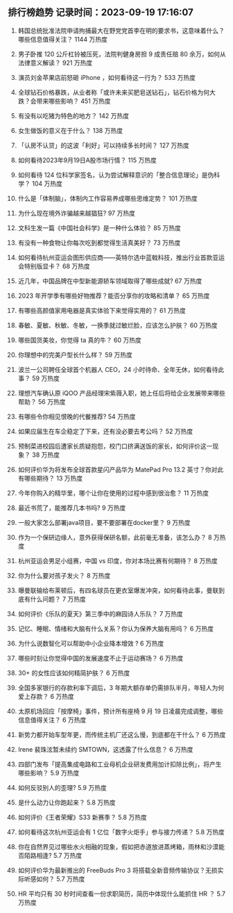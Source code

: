 
## 排行榜趋势 记录时间：2023-09-19 17:16:07
  
  1. 韩国总统批准法院申请拘捕最大在野党党首李在明的要求书，这意味着什么？哪些信息值得关注？ 1144 万热度
    
  2. 男子卧推 120 公斤杠铃被压死，法院判健身房担 9 成责任赔 80 余万，如何从法律意义解读？ 921 万热度
    
  3. 演员刘金苹果店前怒砸 iPhone ，如何看待这一行为？ 533 万热度
    
  4. 全球钻石价格暴跌，从业者称「或许未来买肥皂送钻石」，钻石价格为何大跌？会带来哪些影响？ 451 万热度
    
  5. 有没有以吃猪为特色的地方？ 142 万热度
    
  6. 女生做饭的意义在于什么？ 138 万热度
    
  7. 「认房不认贷」的这波「利好」可以持续多长时间？ 127 万热度
    
  8. 如何看待2023年9月19日A股市场行情？ 115 万热度
    
  9. 如何看待 124 位科学家签名，认为尝试解释意识的「整合信息理论」是伪科学？ 104 万热度
    
  10. 什么是「体制脑」，体制内工作容易养成哪些思维定势？ 101 万热度
    
  11. 为什么现在境外诈骗越来越猖狂? 97 万热度
    
  12. 文科生发一篇《中国社会科学》是一种什么体验？ 85 万热度
    
  13. 有没有一种食物让你每次吃到都觉得生活真美好？ 73 万热度
    
  14. 如何看待杭州亚运会图形供应商——英特尔选中蓝戟科技，推出行业首款亚运会特别版显卡？ 68 万热度
    
  15. 近几年，中国品牌在中型新能源轿车领域取得了哪些成就? 67 万热度
    
  16. 2023 年开学季有哪些好物推荐？能否分享你的攻略和清单？ 65 万热度
    
  17. 有哪些高颜值家用电器是真实体验下来觉得实用的？ 61 万热度
    
  18. 春敏、夏敏、秋敏、冬敏，一换季就过敏烂脸，应该怎么护肤？ 60 万热度
    
  19. 哪些国货美妆，你觉得 ta 真的牛？ 60 万热度
    
  20. 你理想中的完美户型长什么样？ 59 万热度
    
  21. 波兰一公司聘任全球首个机器人 CEO，24 小时待命、全年无休，如何看待此事？ 59 万热度
    
  22. 理想汽车确认原 iQOO 产品经理宋紫薇入职，她上任后将给企业发展带来哪些帮助？ 56 万热度
    
  23. 有哪些令你相见恨晚的代餐推荐? 54 万热度
    
  24. 如果应届生在车企稳定了下来，还有没必要去考公吗？ 52 万热度
    
  25. 预制菜进校园后遭家长质疑抱怨，校门口挤满送饭的家长，如何评价这一现象？ 38 万热度
    
  26. 如何评价华为将发布全球首款星闪产品华为 MatePad Pro 13.2 英寸？你对此有哪些期待？ 13 万热度
    
  27. 今年你购入的精华里，哪个让你在使用的过程中感到很治愈？ 11 万热度
    
  28. 最近书荒了，能推荐几本书吗? 9 万热度
    
  29. 一般大家怎么部署java项目，要不要部署在docker里？ 9 万热度
    
  30. 作为一个保研边缘人，意外获得保研名额，此前毫无准备，该怎么办？ 8 万热度
    
  31. 杭州亚运会男足小组赛，中国 vs 印度，你对本场比赛有何期待？ 8 万热度
    
  32. 你为什么要对孩子发火？ 8 万热度
    
  33. 曝曼联输给布莱顿后，有四名球员在更衣室爆发冲突，如何看待此事，曼联到底有什么问题？ 7 万热度
    
  34. 如何评价《乐队的夏天》第三季中的麻园诗人乐队？ 7 万热度
    
  35. 记忆、睡眠、情绪和大脑有什么关系？你认为保养大脑有用吗？ 6 万热度
    
  36. 为什么说数智化可以帮助中小企业降本增效 ? 6 万热度
    
  37. 哪些时刻让你觉得中国的发展速度不止于运动赛场？ 6 万热度
    
  38. 30+ 的女性应该如何精简护肤？ 6 万热度
    
  39. 全国多家银行的存款利率下调后，3 年期大额存单仍需排队半月，年轻人为何爱上存款？ 6 万热度
    
  40. 太原机场回应「按摩椅」事件，预计所有座椅 9 月 19 日凌晨完成调整，哪些信息值得关注？ 6 万热度
    
  41. 新势力都开始车型年更，而传统主机厂还这么慢，到底都在干什么？ 6 万热度
    
  42. Irene 裴珠泫暂未续约 SMTOWN，这透露了什么信息？ 6 万热度
    
  43. 四部门发布「提高集成电路和工业母机企业研发费用加计扣除比例」，将产生哪些影响？ 5.9 万热度
    
  44. 如何反驳别人的歪理? 5.9 万热度
    
  45. 是什么动力让你跑起来？ 5.8 万热度
    
  46. 如何评价《王者荣耀》S33 新赛季？ 5.8 万热度
    
  47. 如何看待这次杭州亚运会有 1 亿位「数字火炬手」参与接力传递？ 5.8 万热度
    
  48. 你在自然界见过哪些水火相融的现象，假如把赤道放进蒸烤箱，雨林和沙漠能否陌路相逢? 5.7 万热度
    
  49. 如何评价华为最新推出的 FreeBuds Pro 3 将搭载全新音频传输协议？无损实际听感如何？ 5.7 万热度
    
  50. HR 平均只有 30 秒时间查看一份求职简历，简历中体现什么能抓住 HR ？ 5.7 万热度
    
